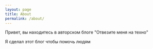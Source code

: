 ```yaml
---
layout: page
title: About
permalink: /about/
---
```


Привет, вы находитесь в авторском блоге "Отвезите меня на техно"

Я сделал этот блог чтобы помочь людям 
